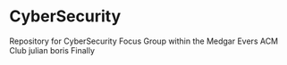 # CyberSecurity
Repository for CyberSecurity Focus Group within the Medgar Evers ACM Club
julian
boris
Finally 